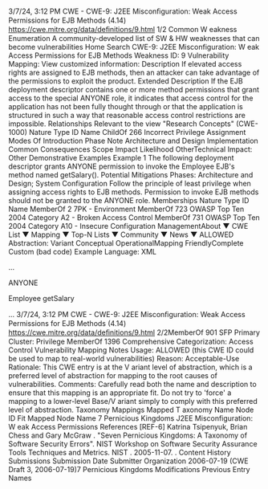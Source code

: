 3/7/24, 3:12 PM CWE - CWE-9: J2EE Misconﬁguration: Weak Access Permissions for EJB Methods (4.14)
https://cwe.mitre.org/data/deﬁnitions/9.html 1/2
Common W eakness Enumeration
A community-developed list of SW & HW weaknesses that can become
vulnerabilities
Home Search
CWE-9: J2EE Misconfiguration: W eak Access Permissions for EJB Methods
Weakness ID: 9
Vulnerability Mapping: 
View customized information:
 Description
If elevated access rights are assigned to EJB methods, then an attacker can take advantage of the permissions to exploit the product.
 Extended Description
If the EJB deployment descriptor contains one or more method permissions that grant access to the special ANYONE role, it indicates
that access control for the application has not been fully thought through or that the application is structured in such a way that
reasonable access control restrictions are impossible.
 Relationships
 Relevant to the view "Research Concepts" (CWE-1000)
Nature Type ID Name
ChildOf 266 Incorrect Privilege Assignment
 Modes Of Introduction
Phase Note
Architecture and Design
Implementation
 Common Consequences
Scope Impact Likelihood
OtherTechnical Impact: Other
 Demonstrative Examples
Example 1
The following deployment descriptor grants ANYONE permission to invoke the Employee EJB's method named getSalary().
 Potential Mitigations
Phases: Architecture and Design; System Configuration
Follow the principle of least privilege when assigning access rights to EJB methods. Permission to invoke EJB methods should
not be granted to the ANYONE role.
 Memberships
Nature Type ID Name
MemberOf 2 7PK - Environment
MemberOf 723 OWASP Top Ten 2004 Category A2 - Broken Access Control
MemberOf 731 OWASP Top Ten 2004 Category A10 - Insecure Configuration ManagementAbout ▼ CWE List ▼ Mapping ▼ Top-N Lists ▼ Community ▼ News ▼
ALLOWED
Abstraction: Variant
Conceptual OperationalMapping
FriendlyComplete Custom
(bad code) Example Language: XML 

...


ANYONE

Employee
getSalary


...
3/7/24, 3:12 PM CWE - CWE-9: J2EE Misconﬁguration: Weak Access Permissions for EJB Methods (4.14)
https://cwe.mitre.org/data/deﬁnitions/9.html 2/2MemberOf 901 SFP Primary Cluster: Privilege
MemberOf 1396 Comprehensive Categorization: Access Control
 Vulnerability Mapping Notes
Usage: ALLOWED (this CWE ID could be used to map to real-world vulnerabilities)
Reason: Acceptable-Use
Rationale:
This CWE entry is at the V ariant level of abstraction, which is a preferred level of abstraction for mapping to the root causes of
vulnerabilities.
Comments:
Carefully read both the name and description to ensure that this mapping is an appropriate fit. Do not try to 'force' a mapping to a
lower-level Base/V ariant simply to comply with this preferred level of abstraction.
 Taxonomy Mappings
Mapped T axonomy Name Node ID Fit Mapped Node Name
7 Pernicious Kingdoms J2EE Misconfiguration: W eak Access Permissions
 References
[REF-6] Katrina Tsipenyuk, Brian Chess and Gary McGraw . "Seven Pernicious Kingdoms: A Taxonomy of Software Security
Errors". NIST Workshop on Software Security Assurance Tools Techniques and Metrics. NIST . 2005-11-07.
.
 Content History
 Submissions
Submission Date Submitter Organization
2006-07-19
(CWE Draft 3, 2006-07-19)7 Pernicious Kingdoms
 Modifications
 Previous Entry Names
